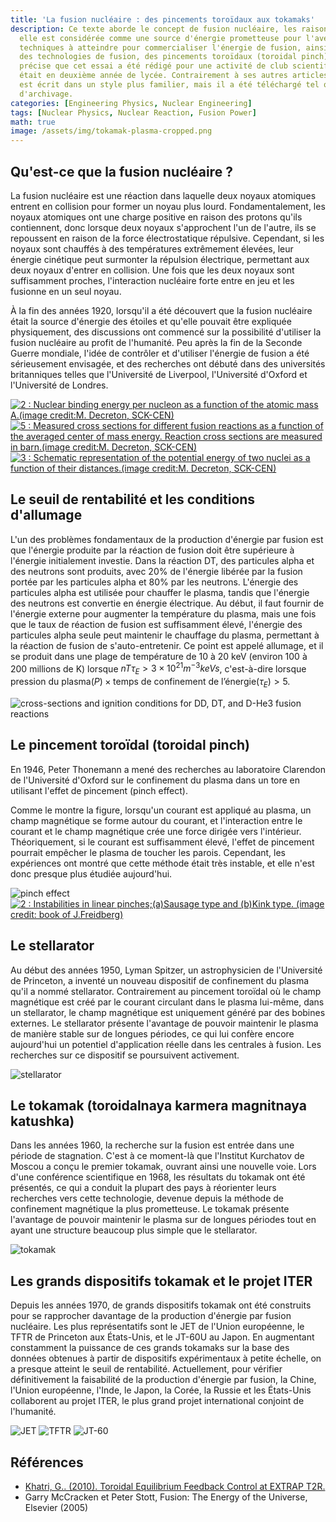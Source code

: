 ```yaml
---
title: 'La fusion nucléaire : des pincements toroïdaux aux tokamaks'
description: Ce texte aborde le concept de fusion nucléaire, les raisons pour lesquelles
  elle est considérée comme une source d'énergie prometteuse pour l'avenir, les objectifs
  techniques à atteindre pour commercialiser l'énergie de fusion, ainsi que l'évolution
  des technologies de fusion, des pincements toroïdaux (toroidal pinch) à ITER.  L'auteur
  précise que cet essai a été rédigé pour une activité de club scientifique lorsqu'il
  était en deuxième année de lycée. Contrairement à ses autres articles, celui-ci
  est écrit dans un style plus familier, mais il a été téléchargé tel quel à des fins
  d'archivage.
categories: [Engineering Physics, Nuclear Engineering]
tags: [Nuclear Physics, Nuclear Reaction, Fusion Power]
math: true
image: /assets/img/tokamak-plasma-cropped.png
---
```

## Qu'est-ce que la fusion nucléaire ?
La fusion nucléaire est une réaction dans laquelle deux noyaux atomiques entrent en collision pour former un noyau plus lourd. Fondamentalement, les noyaux atomiques ont une charge positive en raison des protons qu'ils contiennent, donc lorsque deux noyaux s'approchent l'un de l'autre, ils se repoussent en raison de la force électrostatique répulsive. Cependant, si les noyaux sont chauffés à des températures extrêmement élevées, leur énergie cinétique peut surmonter la répulsion électrique, permettant aux deux noyaux d'entrer en collision. Une fois que les deux noyaux sont suffisamment proches, l'interaction nucléaire forte entre en jeu et les fusionne en un seul noyau.

À la fin des années 1920, lorsqu'il a été découvert que la fusion nucléaire était la source d'énergie des étoiles et qu'elle pouvait être expliquée physiquement, des discussions ont commencé sur la possibilité d'utiliser la fusion nucléaire au profit de l'humanité. Peu après la fin de la Seconde Guerre mondiale, l'idée de contrôler et d'utiliser l'énergie de fusion a été sérieusement envisagée, et des recherches ont débuté dans des universités britanniques telles que l'Université de Liverpool, l'Université d'Oxford et l'Université de Londres.

<a href="https://www.researchgate.net/figure/Nuclear-binding-energy-per-nucleon-as-a-function-of-the-atomic-mass-Aimage-creditM_fig2_275003974"><img src="https://www.researchgate.net/profile/G_Khatri/publication/275003974/figure/fig2/AS:311308386881537@1451233111244/Nuclear-binding-energy-per-nucleon-as-a-function-of-the-atomic-mass-Aimage-creditM.png" alt="2 : Nuclear binding energy per nucleon as a function of the atomic mass A.(image credit:M. Decreton, SCK-CEN)"/></a>
<a href="https://www.researchgate.net/figure/Measured-cross-sections-for-different-fusion-reactions-as-a-function-of-the-averaged_fig5_275003974"><img src="https://www.researchgate.net/profile/G_Khatri/publication/275003974/figure/fig5/AS:311308386881540@1451233111335/Measured-cross-sections-for-different-fusion-reactions-as-a-function-of-the-averaged.png" alt="5 : Measured cross sections for different fusion reactions as a function of the averaged center of mass energy. Reaction cross sections are measured in barn.(image credit:M. Decreton, SCK-CEN)"/></a>
<a href="https://www.researchgate.net/figure/Schematic-representation-of-the-potential-energy-of-two-nuclei-as-a-function-of-their_fig3_275003974"><img src="https://www.researchgate.net/profile/G_Khatri/publication/275003974/figure/fig3/AS:311308386881538@1451233111275/Schematic-representation-of-the-potential-energy-of-two-nuclei-as-a-function-of-their.png" alt="3 : Schematic representation of the potential energy of two nuclei as a function of their distances.(image credit:M. Decreton, SCK-CEN)"/></a>

## Le seuil de rentabilité et les conditions d'allumage
L'un des problèmes fondamentaux de la production d'énergie par fusion est que l'énergie produite par la réaction de fusion doit être supérieure à l'énergie initialement investie. Dans la réaction DT, des particules alpha et des neutrons sont produits, avec 20% de l'énergie libérée par la fusion portée par les particules alpha et 80% par les neutrons. L'énergie des particules alpha est utilisée pour chauffer le plasma, tandis que l'énergie des neutrons est convertie en énergie électrique. Au début, il faut fournir de l'énergie externe pour augmenter la température du plasma, mais une fois que le taux de réaction de fusion est suffisamment élevé, l'énergie des particules alpha seule peut maintenir le chauffage du plasma, permettant à la réaction de fusion de s'auto-entretenir. Ce point est appelé allumage, et il se produit dans une plage de température de 10 à 20 keV (environ 100 à 200 millions de K) lorsque $nT\tau_{E} > 3 \times 10^{21} m^{-3} keVs$, c'est-à-dire lorsque $\text{pression du plasma}(P) \times \text{temps de confinement de l'énergie}(\tau_{E}) > 5$.

![cross-sections and ignition conditions for DD, DT, and D-He3 fusion reactions](/assets/img/fusion-power/cross-sections.png)

## Le pincement toroïdal (toroidal pinch)
En 1946, Peter Thonemann a mené des recherches au laboratoire Clarendon de l'Université d'Oxford sur le confinement du plasma dans un tore en utilisant l'effet de pincement (pinch effect).

Comme le montre la figure, lorsqu'un courant est appliqué au plasma, un champ magnétique se forme autour du courant, et l'interaction entre le courant et le champ magnétique crée une force dirigée vers l'intérieur. Théoriquement, si le courant est suffisamment élevé, l'effet de pincement pourrait empêcher le plasma de toucher les parois. Cependant, les expériences ont montré que cette méthode était très instable, et elle n'est donc presque plus étudiée aujourd'hui.

![pinch effect](/assets/img/fusion-power/pinch-effect.png)  
<a href="https://www.researchgate.net/figure/Instabilities-in-linear-pinchesaSausage-type-and-bKink-type-image-credit-book_fig9_275003974"><img src="https://www.researchgate.net/profile/G_Khatri/publication/275003974/figure/fig9/AS:311308386881544@1451233111528/Instabilities-in-linear-pinchesaSausage-type-and-bKink-type-image-credit-book.png" alt="2 : Instabilities in linear pinches;(a)Sausage type and (b)Kink type. (image credit: book of J.Freidberg)"/></a>

## Le stellarator
Au début des années 1950, Lyman Spitzer, un astrophysicien de l'Université de Princeton, a inventé un nouveau dispositif de confinement du plasma qu'il a nommé stellarator. Contrairement au pincement toroïdal où le champ magnétique est créé par le courant circulant dans le plasma lui-même, dans un stellarator, le champ magnétique est uniquement généré par des bobines externes. Le stellarator présente l'avantage de pouvoir maintenir le plasma de manière stable sur de longues périodes, ce qui lui confère encore aujourd'hui un potentiel d'application réelle dans les centrales à fusion. Les recherches sur ce dispositif se poursuivent activement.

![stellarator](/assets/img/fusion-power/stellarator.png)

## Le tokamak (toroidalnaya karmera magnitnaya katushka)
Dans les années 1960, la recherche sur la fusion est entrée dans une période de stagnation. C'est à ce moment-là que l'Institut Kurchatov de Moscou a conçu le premier tokamak, ouvrant ainsi une nouvelle voie. Lors d'une conférence scientifique en 1968, les résultats du tokamak ont été présentés, ce qui a conduit la plupart des pays à réorienter leurs recherches vers cette technologie, devenue depuis la méthode de confinement magnétique la plus prometteuse. Le tokamak présente l'avantage de pouvoir maintenir le plasma sur de longues périodes tout en ayant une structure beaucoup plus simple que le stellarator.

![tokamak](/assets/img/fusion-power/tokamak.png)

## Les grands dispositifs tokamak et le projet ITER
Depuis les années 1970, de grands dispositifs tokamak ont été construits pour se rapprocher davantage de la production d'énergie par fusion nucléaire. Les plus représentatifs sont le JET de l'Union européenne, le TFTR de Princeton aux États-Unis, et le JT-60U au Japon. En augmentant constamment la puissance de ces grands tokamaks sur la base des données obtenues à partir de dispositifs expérimentaux à petite échelle, on a presque atteint le seuil de rentabilité. Actuellement, pour vérifier définitivement la faisabilité de la production d'énergie par fusion, la Chine, l'Union européenne, l'Inde, le Japon, la Corée, la Russie et les États-Unis collaborent au projet ITER, le plus grand projet international conjoint de l'humanité.

![JET](/assets/img/fusion-power/JET.png)
![TFTR](/assets/img/fusion-power/TFTR.png)
![JT-60](/assets/img/fusion-power/JT-60.png)

## Références
- [Khatri, G.. (2010). Toroidal Equilibrium Feedback Control at EXTRAP T2R.](https://www.researchgate.net/publication/275003974_Toroidal_Equilibrium_Feedback_Control_at_EXTRAP_T2R)
- Garry McCracken et Peter Stott, Fusion: The Energy of the Universe, Elsevier (2005)
